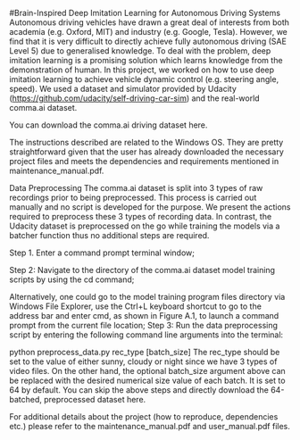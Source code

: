 #Brain-Inspired Deep Imitation Learning for Autonomous Driving Systems
Autonomous driving vehicles have drawn a great deal of interests from both academia (e.g. Oxford, MIT) and industry (e.g. Google, Tesla). However, we find that it is very difficult to directly achieve fully autonomous driving (SAE Level 5) due to generalised knowledge. To deal with the problem, deep imitation learning is a promising solution which learns knowledge from the demonstration of human. In this project, we worked on how to use deep imitation learning to achieve vehicle dynamic control (e.g. steering angle, speed). We used a dataset and simulator provided by Udacity (https://github.com/udacity/self-driving-car-sim) and the real-world comma.ai dataset.

You can download the comma.ai driving dataset here.

The instructions described are related to the Windows OS. They are pretty straightforward given that the user has already downloaded the necessary project files and meets the dependencies and requirements mentioned in maintenance_manual.pdf.

Data Preprocessing
The comma.ai dataset is split into 3 types of raw recordings prior to being preprocessed. This process is carried out manually and no script is developed for the purpose. We present the actions required to preprocess these 3 types of recording data. In contrast, the Udacity dataset is preprocessed on the go while training the models via a batcher function thus no additional steps are required.

Step 1. Enter a command prompt terminal window;

Step 2: Navigate to the directory of the comma.ai dataset model training scripts by using the cd command;

Alternatively, one could go to the model training program files directory via Windows File Explorer, use the Ctrl+L keyboard shortcut to go to the address bar and enter cmd, as shown in Figure A.1, to launch a command prompt from the current file location;
Step 3: Run the data preprocessing script by entering the following command line arguments into the terminal:

python preprocess_data.py rec_type [batch_size]
The rec_type should be set to the value of either sunny, cloudy or night since we have 3 types of video files. On the other hand, the optional batch_size argument above can be replaced with the desired numerical size value of each batch. It is set to 64 by default.
You can skip the above steps and directly download the 64-batched, preprocessed dataset here.

For additional details about the project (how to reproduce, dependencies etc.) please refer to the maintenance_manual.pdf and user_manual.pdf files.
